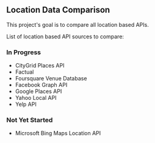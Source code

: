 Location Data Comparison
------
This project's goal is to compare all location based APIs.

List of location based API sources to compare:

### In Progress

* CityGrid Places API
* Factual
* Foursquare Venue Database
* Facebook Graph API
* Google Places API
* Yahoo Local API
* Yelp API

### Not Yet Started

* Microsoft Bing Maps Location API
